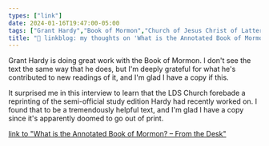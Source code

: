 ```yaml
---
types: ["link"]
date: 2024-01-16T19:47:00-05:00
tags: ["Grant Hardy","Book of Mormon","Church of Jesus Christ of Latter-day Saints","Annotated Book of Mormon"]
title: "🔗 linkblog: my thoughts on 'What is the Annotated Book of Mormon? – From the Desk'"
---
```

Grant Hardy is doing great work with the Book of Mormon. I don't see the text the same way that he does, but I'm deeply grateful for what he's contributed to new readings of it, and I'm glad I have a copy if this.

It surprised me in this interview to learn that the LDS Church forebade a reprinting of the semi-official study edition Hardy had recently worked on. I found that to be a tremendously helpful text, and I'm glad I have a copy since it's apparently doomed to go out of print.

[link to "What is the Annotated Book of Mormon? – From the Desk"](https://www.fromthedesk.org/annotated-book-of-mormon-grant-hardy/)
